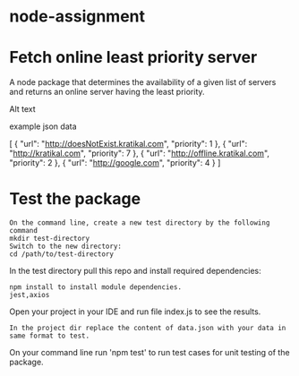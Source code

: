 # node-assignment

# Fetch online least priority server

A node package that determines the availability of a given list of servers and returns an online server having the least priority.

Alt text

example json data

[
    {
        "url": "http://doesNotExist.kratikal.com",
        "priority": 1
    },
    {
        "url": "http://kratikal.com",
        "priority": 7
    },
    {
        "url": "http://offline.kratikal.com",
        "priority": 2
    },
    {
        "url": "http://google.com",
        "priority": 4
    }
]

# Test the package

    On the command line, create a new test directory by the following command
    mkdir test-directory
    Switch to the new directory:
    cd /path/to/test-directory

In the test directory pull this repo and install required dependencies:

    npm install to install module dependencies.
    jest,axios
    
Open your project in your IDE and run file index.js to see the results.    

    In the project dir replace the content of data.json with your data in same format to test.
    

On your command line run 'npm test' to run test cases for unit testing of the package.
   









